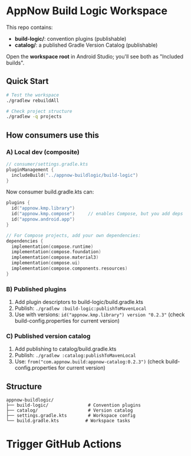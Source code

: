 # AppNow Build Logic Workspace

This repo contains:
- **build-logic/**: convention plugins (publishable)
- **catalog/**: a published Gradle Version Catalog (publishable)

Open the **workspace root** in Android Studio; you'll see both as "Included builds".

## Quick Start

```bash
# Test the workspace
./gradlew rebuildAll

# Check project structure  
./gradlew -q projects
```

## How consumers use this

### A) Local dev (composite)
```kotlin
// consumer/settings.gradle.kts
pluginManagement {
  includeBuild("../appnow-buildlogic/build-logic")
}
```

Now consumer build.gradle.kts can:
```kotlin
plugins {
  id("appnow.kmp.library")
  id("appnow.kmp.compose")     // enables Compose, but you add deps
  id("appnow.android.app")
}

// For Compose projects, add your own dependencies:
dependencies {
  implementation(compose.runtime)
  implementation(compose.foundation)
  implementation(compose.material3)
  implementation(compose.ui)
  implementation(compose.components.resources)
}
```

### B) Published plugins
1. Add plugin descriptors to build-logic/build.gradle.kts
2. Publish: `./gradlew :build-logic:publishToMavenLocal`
3. Use with versions: `id("appnow.kmp.library") version "0.2.3"` (check build-config.properties for current version)

### C) Published version catalog
1. Add publishing to catalog/build.gradle.kts 
2. Publish: `./gradlew :catalog:publishToMavenLocal`
3. Use: `from("com.appnow.build:appnow-catalog:0.2.3")` (check build-config.properties for current version)

## Structure
```
appnow-buildlogic/
├── build-logic/               # Convention plugins
├── catalog/                   # Version catalog
├── settings.gradle.kts        # Workspace config
└── build.gradle.kts          # Workspace tasks
```
# Trigger GitHub Actions
